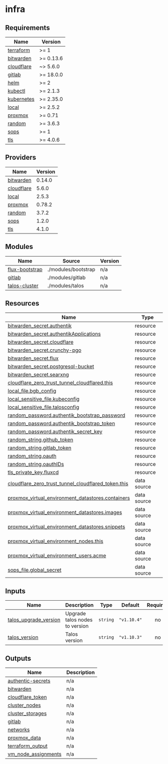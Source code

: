 # infra

<!-- BEGIN_TF_DOCS -->
## Requirements

| Name | Version |
|------|---------|
| <a name="requirement_terraform"></a> [terraform](#requirement\_terraform) | >= 1 |
| <a name="requirement_bitwarden"></a> [bitwarden](#requirement\_bitwarden) | >= 0.13.6 |
| <a name="requirement_cloudflare"></a> [cloudflare](#requirement\_cloudflare) | ~> 5.6.0 |
| <a name="requirement_gitlab"></a> [gitlab](#requirement\_gitlab) | >= 18.0.0 |
| <a name="requirement_helm"></a> [helm](#requirement\_helm) | >= 2 |
| <a name="requirement_kubectl"></a> [kubectl](#requirement\_kubectl) | >= 2.1.3 |
| <a name="requirement_kubernetes"></a> [kubernetes](#requirement\_kubernetes) | >= 2.35.0 |
| <a name="requirement_local"></a> [local](#requirement\_local) | >= 2.5.2 |
| <a name="requirement_proxmox"></a> [proxmox](#requirement\_proxmox) | >= 0.71 |
| <a name="requirement_random"></a> [random](#requirement\_random) | >= 3.6.3 |
| <a name="requirement_sops"></a> [sops](#requirement\_sops) | >= 1 |
| <a name="requirement_tls"></a> [tls](#requirement\_tls) | >= 4.0.6 |

## Providers

| Name | Version |
|------|---------|
| <a name="provider_bitwarden"></a> [bitwarden](#provider\_bitwarden) | 0.14.0 |
| <a name="provider_cloudflare"></a> [cloudflare](#provider\_cloudflare) | 5.6.0 |
| <a name="provider_local"></a> [local](#provider\_local) | 2.5.3 |
| <a name="provider_proxmox"></a> [proxmox](#provider\_proxmox) | 0.78.2 |
| <a name="provider_random"></a> [random](#provider\_random) | 3.7.2 |
| <a name="provider_sops"></a> [sops](#provider\_sops) | 1.2.0 |
| <a name="provider_tls"></a> [tls](#provider\_tls) | 4.1.0 |

## Modules

| Name | Source | Version |
|------|--------|---------|
| <a name="module_flux-bootstrap"></a> [flux-bootstrap](#module\_flux-bootstrap) | ./modules/bootstrap | n/a |
| <a name="module_gitlab"></a> [gitlab](#module\_gitlab) | ./modules/gitlab | n/a |
| <a name="module_talos-cluster"></a> [talos-cluster](#module\_talos-cluster) | ./modules/talos | n/a |

## Resources

| Name | Type |
|------|------|
| [bitwarden_secret.authentik](https://registry.terraform.io/providers/maxlaverse/bitwarden/latest/docs/resources/secret) | resource |
| [bitwarden_secret.authentikApplications](https://registry.terraform.io/providers/maxlaverse/bitwarden/latest/docs/resources/secret) | resource |
| [bitwarden_secret.cloudflare](https://registry.terraform.io/providers/maxlaverse/bitwarden/latest/docs/resources/secret) | resource |
| [bitwarden_secret.crunchy-pgo](https://registry.terraform.io/providers/maxlaverse/bitwarden/latest/docs/resources/secret) | resource |
| [bitwarden_secret.flux](https://registry.terraform.io/providers/maxlaverse/bitwarden/latest/docs/resources/secret) | resource |
| [bitwarden_secret.postgresql-bucket](https://registry.terraform.io/providers/maxlaverse/bitwarden/latest/docs/resources/secret) | resource |
| [bitwarden_secret.searxng](https://registry.terraform.io/providers/maxlaverse/bitwarden/latest/docs/resources/secret) | resource |
| [cloudflare_zero_trust_tunnel_cloudflared.this](https://registry.terraform.io/providers/cloudflare/cloudflare/latest/docs/resources/zero_trust_tunnel_cloudflared) | resource |
| [local_file.bgb_config](https://registry.terraform.io/providers/hashicorp/local/latest/docs/resources/file) | resource |
| [local_sensitive_file.kubeconfig](https://registry.terraform.io/providers/hashicorp/local/latest/docs/resources/sensitive_file) | resource |
| [local_sensitive_file.talosconfig](https://registry.terraform.io/providers/hashicorp/local/latest/docs/resources/sensitive_file) | resource |
| [random_password.authentik_bootstrap_password](https://registry.terraform.io/providers/hashicorp/random/latest/docs/resources/password) | resource |
| [random_password.authentik_bootstrap_token](https://registry.terraform.io/providers/hashicorp/random/latest/docs/resources/password) | resource |
| [random_password.authentik_secret_key](https://registry.terraform.io/providers/hashicorp/random/latest/docs/resources/password) | resource |
| [random_string.github_token](https://registry.terraform.io/providers/hashicorp/random/latest/docs/resources/string) | resource |
| [random_string.gitlab_token](https://registry.terraform.io/providers/hashicorp/random/latest/docs/resources/string) | resource |
| [random_string.oauth](https://registry.terraform.io/providers/hashicorp/random/latest/docs/resources/string) | resource |
| [random_string.oauthIDs](https://registry.terraform.io/providers/hashicorp/random/latest/docs/resources/string) | resource |
| [tls_private_key.fluxcd](https://registry.terraform.io/providers/hashicorp/tls/latest/docs/resources/private_key) | resource |
| [cloudflare_zero_trust_tunnel_cloudflared_token.this](https://registry.terraform.io/providers/cloudflare/cloudflare/latest/docs/data-sources/zero_trust_tunnel_cloudflared_token) | data source |
| [proxmox_virtual_environment_datastores.containers](https://registry.terraform.io/providers/bpg/proxmox/latest/docs/data-sources/virtual_environment_datastores) | data source |
| [proxmox_virtual_environment_datastores.images](https://registry.terraform.io/providers/bpg/proxmox/latest/docs/data-sources/virtual_environment_datastores) | data source |
| [proxmox_virtual_environment_datastores.snippets](https://registry.terraform.io/providers/bpg/proxmox/latest/docs/data-sources/virtual_environment_datastores) | data source |
| [proxmox_virtual_environment_nodes.this](https://registry.terraform.io/providers/bpg/proxmox/latest/docs/data-sources/virtual_environment_nodes) | data source |
| [proxmox_virtual_environment_users.acme](https://registry.terraform.io/providers/bpg/proxmox/latest/docs/data-sources/virtual_environment_users) | data source |
| [sops_file.global_secret](https://registry.terraform.io/providers/carlpett/sops/latest/docs/data-sources/file) | data source |

## Inputs

| Name | Description | Type | Default | Required |
|------|-------------|------|---------|:--------:|
| <a name="input_talos_upgrade_version"></a> [talos\_upgrade\_version](#input\_talos\_upgrade\_version) | Upgrade talos nodes to version | `string` | `"v1.10.4"` | no |
| <a name="input_talos_version"></a> [talos\_version](#input\_talos\_version) | Talos version | `string` | `"v1.10.3"` | no |

## Outputs

| Name | Description |
|------|-------------|
| <a name="output_authentic-secrets"></a> [authentic-secrets](#output\_authentic-secrets) | n/a |
| <a name="output_bitwarden"></a> [bitwarden](#output\_bitwarden) | n/a |
| <a name="output_cloudflare_token"></a> [cloudflare\_token](#output\_cloudflare\_token) | n/a |
| <a name="output_cluster_nodes"></a> [cluster\_nodes](#output\_cluster\_nodes) | n/a |
| <a name="output_cluster_storages"></a> [cluster\_storages](#output\_cluster\_storages) | n/a |
| <a name="output_gitlab"></a> [gitlab](#output\_gitlab) | n/a |
| <a name="output_networks"></a> [networks](#output\_networks) | n/a |
| <a name="output_proxmox_data"></a> [proxmox\_data](#output\_proxmox\_data) | n/a |
| <a name="output_terraform_output"></a> [terraform\_output](#output\_terraform\_output) | n/a |
| <a name="output_vm_node_assignments"></a> [vm\_node\_assignments](#output\_vm\_node\_assignments) | n/a |
<!-- END_TF_DOCS -->
